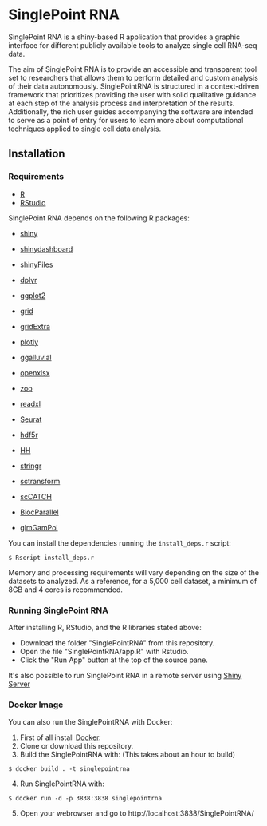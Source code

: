 # SinglePoint RNA

SinglePoint RNA is a shiny-based R application that provides a graphic interface for different publicly available tools to analyze single cell RNA-seq data. 

The aim of SinglePoint RNA is to provide an accessible and transparent tool set to researchers that allows them to perform detailed and custom analysis of their data autonomously. 
SinglePointRNA is structured in a context-driven framework that prioritizes providing the user with solid qualitative guidance at each step of the analysis process and interpretation of the results.
Additionally, the rich user guides accompanying the software are intended to serve as a point of entry for users to learn more about computational techniques applied to single cell data analysis.


## Installation

### Requirements 

* [R](https://cran.r-project.org/)
* [RStudio](https://posit.co/download/rstudio-desktop/)

SinglePoint RNA depends on the following R packages:

* [shiny](https://shiny.rstudio.com/)
* [shinydashboard](https://cran.r-project.org/package=shinydashboard)
* [shinyFiles](https://cran.r-project.org/package=shinyFiles)
* [dplyr](https://cran.r-project.org/package=dplyr)
* [ggplot2](https://cran.r-project.org/package=ggplot2) 
* [grid](https://cran.r-project.org/package=grid) 
* [gridExtra](https://cran.r-project.org/package=gridExtra) 
* [plotly](https://cran.r-project.org/package=plotly)
* [ggalluvial](https://cran.r-project.org/package=ggalluvial)
* [openxlsx](https://cran.r-project.org/package=openxlsx)
* [zoo](https://cran.r-project.org/package=zoo)
* [readxl](https://cran.r-project.org/package=readxl)
* [Seurat](https://cran.r-project.org/package=Seurat)
* [hdf5r](https://cran.r-project.org/package=hdf5r)
* [HH](https://cran.r-project.org/package=HH)
* [stringr](https://cran.r-project.org/package=stringr)
* [sctransform](https://cran.r-project.org/package=sctransform)
* [scCATCH](https://cran.r-project.org/package=scCATCH)

* [BiocParallel](https://bioconductor.org/packages/release/bioc/html/BiocParallel.html)
* [glmGamPoi](https://bioconductor.org/packages/release/bioc/html/glmGamPoi.html)

You can install the dependencies running the `install_deps.r` script:

```console
$ Rscript install_deps.r
```

Memory and processing requirements will vary depending on the size of the datasets to analyzed. As a reference, for a 5,000 cell dataset, a minimum of 8GB and 4 cores is recommended.

### Running SinglePoint RNA

After installing R, RStudio, and the R libraries stated above:

* Download the folder "SinglePointRNA" from this repository. 
* Open the file "SinglePointRNA/app.R" with Rstudio.
* Click the "Run App" button at the top of the source pane.


It's also possible to run SinglePoint RNA in a remote server using [Shiny Server](https://posit.co/products/open-source/shinyserver/)

### Docker Image

You can also run the SinglePointRNA with Docker:

 1. First of all install [Docker](https://docs.docker.com/get-docker/).
 2. Clone or download this repository.
 3. Build the SinglePointRNA with: (This takes about an hour to build)

 ```console
 $ docker build . -t singlepointrna
 ```

 4. Run SinglePointRNA with:

 ```console
 $ docker run -d -p 3838:3838 singlepointrna
 ```

 5. Open your webrowser and go to http://localhost:3838/SinglePointRNA/


